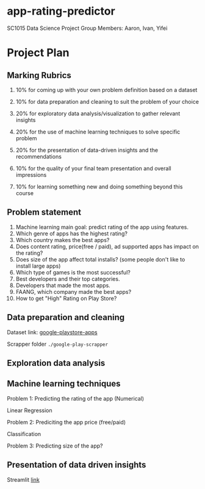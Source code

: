 # app-rating-predictor

SC1015 Data Science Project
Group Members: Aaron, Ivan, Yifei

# Project Plan

## Marking Rubrics

1. 10% for coming up with your own problem definition based on a dataset

2. 10% for data preparation and cleaning to suit the problem of your choice

3. 20% for exploratory data analysis/visualization to gather relevant insights

4. 20% for the use of machine learning techniques to solve specific problem

5. 20% for the presentation of data-driven insights and the recommendations

6. 10% for the quality of your final team presentation and overall impressions

7. 10% for learning something new and doing something beyond this course

## Problem statement

1. Machine learning main goal: predict rating of the app using features.
2. Which genre of apps has the highest rating?
3. Which country makes the best apps?
4. Does content rating, price(free / paid), ad supported apps has impact on the rating?
5. Does size of the app affect total installs? (some people don't like to install large apps)
6. Which type of games is the most successful?
7. Best developers and their top categories.
8. Developers that made the most apps.
9. FAANG, which company made the best apps?
10. How to get "High" Rating on Play Store?

## Data preparation and cleaning

Dataset link: [google-playstore-apps](https://www.kaggle.com/gauthamp10/google-playstore-apps)

Scrapper folder `./google-play-scrapper`

## Exploration data analysis

## Machine learning techniques

Problem 1: Predicting the rating of the app (Numerical)

Linear Regression

Problem 2: Prediciting the app price (free/paid)

Classification

Problem 3: Predicting size of the app?

## Presentation of data driven insights

Streamlit [link](https://limivann-app-rating-predictor.herokuapp.com/)
